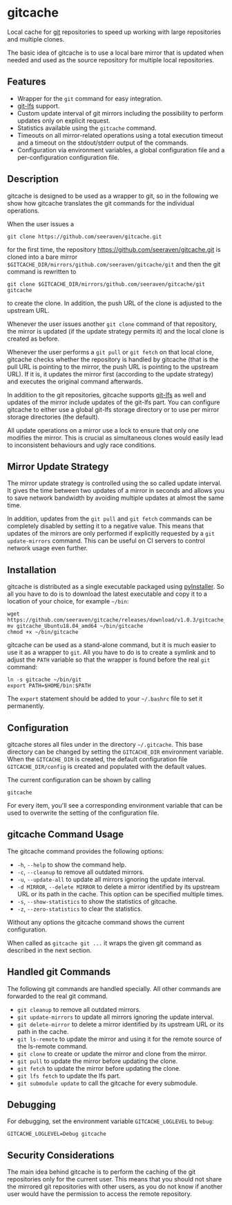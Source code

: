 gitcache
========

Local cache for [git] repositories to speed up working with large repositories
and multiple clones.

The basic idea of gitcache is to use a local bare mirror that is updated
when needed and used as the source repository for multiple local repositories.


Features
--------

  - Wrapper for the `git` command for easy integration.
  - [git-lfs] support.
  - Custom update interval of git mirrors including the possibility to
    perform updates only on explicit request.
  - Statistics available using the `gitcache` command.
  - Timeouts on all mirror-related operations using a total execution
    timeout and a timeout on the stdout/stderr output of the commands.
  - Configuration via environment variables, a global configuration file and
    a per-configuration configuration file.


Description
-----------

gitcache is designed to be used as a wrapper to git, so in the following we
show how gitcache translates the git commands for the individual operations.

When the user issues a

    git clone https://github.com/seeraven/gitcache.git

for the first time, the repository https://github.com/seeraven/gitcache.git is
cloned into a bare mirror `$GITCACHE_DIR/mirrors/github.com/seeraven/gitcache/git`
and then the git command is rewritten to

    git clone $GITCACHE_DIR/mirrors/github.com/seeraven/gitcache/git gitcache

to create the clone. In addition, the push URL of the clone is adjusted to the
upstream URL.

Whenever the user issues another `git clone` command of that repository, the
mirror is updated (if the update strategy permits it) and the local clone is
created as before.

Whenever the user performs a `git pull` or `git fetch` on that local clone,
gitcache checks whether the repository is handled by gitcache (that is the pull
URL is pointing to the mirror, the push URL is pointing to the upstream URL).
If it is, it updates the mirror first (according to the update strategy) and
executes the original command afterwards.

In addition to the git repositories, gitcache supports [git-lfs] as well and
updates of the mirror include updates of the git-lfs part. You can configure
gitcache to either use a global git-lfs storage directory or to use per mirror
storage directories (the default).

All update operations on a mirror use a lock to ensure that only one
modifies the mirror. This is crucial as simultaneous clones would easily lead
to inconsistent behaviours and ugly race conditions.


Mirror Update Strategy
----------------------

The mirror update strategy is controlled using the so called update interval.
It gives the time between two updates of a mirror in seconds and allows you to
save network bandwidth by avoiding multiple updates at almost the same time.

In addition, updates from the `git pull` and `git fetch` commands can be
completely disabled by setting it to a negative value. This means that updates
of the mirrors are only performed if explicitly requested by a
`git update-mirrors` command. This can be useful on CI servers to control
network usage even further.


Installation
------------

gitcache is distributed as a single executable packaged using [pyInstaller].
So all you have to do is to download the latest executable and copy it to a
location of your choice, for example `~/bin`:

    wget https://github.com/seeraven/gitcache/releases/download/v1.0.3/gitcache_Ubuntu18.04_amd64
    mv gitcache_Ubuntu18.04_amd64 ~/bin/gitcache
    chmod +x ~/bin/gitcache

gitcache can be used as a stand-alone command, but it is much easier to use
it as a wrapper to `git`. All you have to do is to create a symlink and to
adjust the `PATH` variable so that the wrapper is found before the real
`git` command:

    ln -s gitcache ~/bin/git
    export PATH=$HOME/bin:$PATH

The `export` statement should be added to your `~/.bashrc` file to set
it permanently.


Configuration
-------------

gitcache stores all files under in the directory `~/.gitcache`. This base
directory can be changed by setting the `GITCACHE_DIR` environment variable.
When the `GITCACHE_DIR` is created, the default configuration file
`GITCACHE_DIR/config` is created and populated with the default values.

The current configuration can be shown by calling

    gitcache

For every item, you'll see a corresponding environment variable that
can be used to overwrite the setting of the configuration file.


gitcache Command Usage
----------------------

The gitcache command provides the following options:

  - `-h`, `--help` to show the command help.
  - `-c`, `--cleanup` to remove all outdated mirrors.
  - `-u`, `--update-all` to update all mirrors ignoring the update interval.
  - `-d MIRROR`, `--delete MIRROR` to delete a mirror identified by its upstream
    URL or its path in the cache. This option can be specified multiple times.
  - `-s`, `--show-statistics` to show the statistics of gitcache.
  - `-z`, `--zero-statistics` to clear the statistics.

Without any options the gitcache command shows the current configuration.

When called as `gitcache git ...` it wraps the given git command as described in
the next section.


Handled git Commands
--------------------

The following git commands are handled specially. All other commands are
forwarded to the real git command.

  - `git cleanup` to remove all outdated mirrors.
  - `git update-mirrors` to update all mirrors ignoring the update interval.
  - `git delete-mirror` to delete a mirror identified by its upstream URL or
    its path in the cache.
  - `git ls-remote` to update the mirror and using it for the remote source
    of the ls-remote command.
  - `git clone` to create or update the mirror and clone from the mirror.
  - `git pull` to update the mirror before updating the clone.
  - `git fetch` to update the mirror before updating the clone.
  - `git lfs fetch` to update the lfs part.
  - `git submodule update` to call the gitcache for every submodule.


Debugging
---------

For debugging, set the environment variable `GITCACHE_LOGLEVEL` to `Debug`:

    GITCACHE_LOGLEVEL=Debug gitcache


Security Considerations
-----------------------

The main idea behind gitcache is to perform the caching of the git repositories
only for the current user. This means that you should not share the mirrored
git repositories with other users, as you do not know if another user would have
the permission to access the remote repository.


[git]: https://git-scm.com/
[git-lfs]: https://git-lfs.github.com/
[pyInstaller]: https://www.pyinstaller.org/